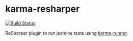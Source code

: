 karma-resharper
===============

[![Build Status](https://drone.io/github.com/sergeyt/karma-resharper/status.png)](https://drone.io/github.com/sergeyt/karma-resharper/latest)

ReSharper plugin to run jasmine tests using [karma-runner](http://karma-runner.github.io).
